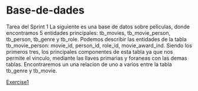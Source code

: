 # Base-de-dades
Tarea del Sprint 1
La siguiente es una  base de datos  sobre peliculas, donde encontramos 5 entidades principales:
tb_movies, tb_movie_person, tb_person, tb_genre y tb_role.
Podemos describir las entidades de la tabla tb_movie_person:
movie_id, person_id, role_id, movie_award_ind.
Siendo los primeros tres, los principales componentes de esta tabla ya que nos permite el vinculo, mediante las llaves primarias y foraneas con las demas tablas.
Encontraremos un una relacion de uno a varios entre la tabla tb_genre y tb_movie.


[Exercise1](https://user-images.githubusercontent.com/44713262/201039324-c5579544-5a5b-4d91-81cd-759d2c0ca75b.png)



